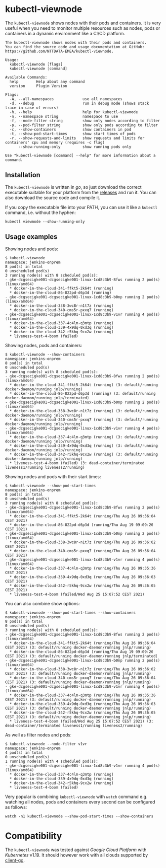 # kubectl-viewnode
The `kubectl-viewnode` shows nodes with their pods and containers.
It is very useful when you need to monitor multiple resources such as nodes, pods or containers in a dynamic environment like a CI/CD platform.

```
The kubectl-viewnode shows nodes with their pods and containers.
You can find the source code and usage documentation at GitHub: https://github.com/NTTDATA-EMEA/kubectl-viewnode.

Usage:
  kubectl-viewnode [flags]
  kubectl-viewnode [command]

Available Commands:
  help        Help about any command
  version     Plugin Version

Flags:
  -A, --all-namespaces             use all namespaces
  -d, --debug                      run in debug mode (shows stack trace in case of errors)
  -h, --help                       help for kubectl-viewnode
  -n, --namespace string           namespace to use
  -f, --node-filter string         show only nodes according to filter
  -p, --pod-filter string          show only pods according to filter
  -c, --show-containers            show containers in pod
  -t, --show-pod-start-times       show start times of pods
  -r, --show-requests-and-limits   show requests and limits for containers' cpu and memory (requires -c flag)
      --show-running-only          show running pods only

Use "kubectl-viewnode [command] --help" for more information about a command.
```
## Installation
The `kubectl-viewnode` is written in _go_, so just download the correct executable suitable for your platform from the [releases](https://github.com/NTTDATA-EMEA/kubectl-viewnode/releases) and run it.
You can also download the source code and compile it.

If you copy the executable file into your PATH, you can use it like a `kubectl` command, i.e. without the hyphen:
```
kubectl viewnode --show-running-only
```

## Usage examples
Showing nodes and pods:
```
$ kubectl-viewnode
namespace: jenkins-onprem
8 pod(s) in total
0 unscheduled pod(s)
3 running node(s) with 8 scheduled pod(s):
- gke-dcgsecigke001-dcgsecigke001-linux-1cd8c3b9-8fws running 2 pod(s) (linux/amd64)
  * docker-in-the-cloud-341-ffkt5-2k64t (running)
  * docker-in-the-cloud-86-822pd-d6p3d (running)
- gke-dcgsecigke001-dcgsecigke001-linux-1cd8c3b9-b0np running 2 pod(s) (linux/amd64)
  * docker-in-the-cloud-338-3wc8r-n1t7z (running)
  * docker-in-the-cloud-340-cms5r-pxxq7 (running)
- gke-dcgsecigke001-dcgsecigke001-linux-1cd8c3b9-v1vr running 4 pod(s) (linux/amd64)
  * docker-in-the-cloud-337-4c4lm-q3mtp (running)
  * docker-in-the-cloud-339-4x9dq-0xd3q (running)
  * docker-in-the-cloud-342-r5khq-9cx2w (running)
  * liveness-test-4-boom (failed)
```
Showing nodes, pods and containers:
```
$ kubectl-viewnode --show-containers
namespace: jenkins-onprem
8 pod(s) in total
0 unscheduled pod(s)
3 running node(s) with 8 scheduled pod(s):
- gke-dcgsecigke001-dcgsecigke001-linux-1cd8c3b9-8fws running 2 pod(s) (linux/amd64)
  * docker-in-the-cloud-341-ffkt5-2k64t (running) (3: default/running docker-daemon/running jnlp/running)
  * docker-in-the-cloud-86-822pd-d6p3d (running) (3: default/running docker-daemon/running jnlp/terminated)
- gke-dcgsecigke001-dcgsecigke001-linux-1cd8c3b9-b0np running 2 pod(s) (linux/amd64)
  * docker-in-the-cloud-338-3wc8r-n1t7z (running) (3: default/running docker-daemon/running jnlp/running)
  * docker-in-the-cloud-340-cms5r-pxxq7 (running) (3: default/running docker-daemon/running jnlp/running)
- gke-dcgsecigke001-dcgsecigke001-linux-1cd8c3b9-v1vr running 4 pod(s) (linux/amd64)
  * docker-in-the-cloud-337-4c4lm-q3mtp (running) (3: default/running docker-daemon/running jnlp/running)
  * docker-in-the-cloud-339-4x9dq-0xd3q (running) (3: default/running docker-daemon/running jnlp/running)
  * docker-in-the-cloud-342-r5khq-9cx2w (running) (3: default/running docker-daemon/running jnlp/running)
  * liveness-test-4-boom (failed) (3: dead-container/terminated liveness1/running liveness2/running)
```
Showing nodes and pods with their start times:
```
$ kubectl-viewnode --show-pod-start-times
namespace: jenkins-onprem
8 pod(s) in total
0 unscheduled pod(s)
3 running node(s) with 8 scheduled pod(s):
- gke-dcgsecigke001-dcgsecigke001-linux-1cd8c3b9-8fws running 2 pod(s) (linux/amd64)
  * docker-in-the-cloud-341-ffkt5-2k64t (running/Thu Aug 26 09:36:04 CEST 2021)
  * docker-in-the-cloud-86-822pd-d6p3d (running/Thu Aug 19 09:09:20 CEST 2021)
- gke-dcgsecigke001-dcgsecigke001-linux-1cd8c3b9-b0np running 2 pod(s) (linux/amd64)
  * docker-in-the-cloud-338-3wc8r-n1t7z (running/Thu Aug 26 09:36:02 CEST 2021)
  * docker-in-the-cloud-340-cms5r-pxxq7 (running/Thu Aug 26 09:36:04 CEST 2021)
- gke-dcgsecigke001-dcgsecigke001-linux-1cd8c3b9-v1vr running 4 pod(s) (linux/amd64)
  * docker-in-the-cloud-337-4c4lm-q3mtp (running/Thu Aug 26 09:35:36 CEST 2021)
  * docker-in-the-cloud-339-4x9dq-0xd3q (running/Thu Aug 26 09:36:03 CEST 2021)
  * docker-in-the-cloud-342-r5khq-9cx2w (running/Thu Aug 26 09:36:05 CEST 2021)
  * liveness-test-4-boom (failed/Wed Aug 25 15:07:52 CEST 2021)
```
You can also combine show options:
```
$ kubectl-viewnode --show-pod-start-times --show-containers
namespace: jenkins-onprem
8 pod(s) in total
0 unscheduled pod(s)
3 running node(s) with 8 scheduled pod(s):
- gke-dcgsecigke001-dcgsecigke001-linux-1cd8c3b9-8fws running 2 pod(s) (linux/amd64)
  * docker-in-the-cloud-341-ffkt5-2k64t (running/Thu Aug 26 09:36:04 CEST 2021) (3: default/running docker-daemon/running jnlp/running)
  * docker-in-the-cloud-86-822pd-d6p3d (running/Thu Aug 19 09:09:20 CEST 2021) (3: default/running docker-daemon/running jnlp/terminated)
- gke-dcgsecigke001-dcgsecigke001-linux-1cd8c3b9-b0np running 2 pod(s) (linux/amd64)
  * docker-in-the-cloud-338-3wc8r-n1t7z (running/Thu Aug 26 09:36:02 CEST 2021) (3: default/running docker-daemon/running jnlp/running)
  * docker-in-the-cloud-340-cms5r-pxxq7 (running/Thu Aug 26 09:36:04 CEST 2021) (3: default/running docker-daemon/running jnlp/running)
- gke-dcgsecigke001-dcgsecigke001-linux-1cd8c3b9-v1vr running 4 pod(s) (linux/amd64)
  * docker-in-the-cloud-337-4c4lm-q3mtp (running/Thu Aug 26 09:35:36 CEST 2021) (3: default/running docker-daemon/running jnlp/running)
  * docker-in-the-cloud-339-4x9dq-0xd3q (running/Thu Aug 26 09:36:03 CEST 2021) (3: default/running docker-daemon/running jnlp/running)
  * docker-in-the-cloud-342-r5khq-9cx2w (running/Thu Aug 26 09:36:05 CEST 2021) (3: default/running docker-daemon/running jnlp/running)
  * liveness-test-4-boom (failed/Wed Aug 25 15:07:52 CEST 2021) (3: dead-container/terminated liveness1/running liveness2/running)
```
As well as filter nodes and pods:
```
$ kubectl-viewnode --node-filter v1vr
namespace: jenkins-onprem
4 pod(s) in total
0 unscheduled pod(s)
1 running node(s) with 4 scheduled pod(s):
- gke-dcgsecigke001-dcgsecigke001-linux-1cd8c3b9-v1vr running 4 pod(s) (linux/amd64)
  * docker-in-the-cloud-337-4c4lm-q3mtp (running)
  * docker-in-the-cloud-339-4x9dq-0xd3q (running)
  * docker-in-the-cloud-342-r5khq-9cx2w (running)
  * liveness-test-4-boom (failed)
```
Very popular is combining `kubectl-viewnode` with `watch` command e.g. watching all nodes, pods and containers every second can be configured as follows:
```
watch -n1 kubectl-viewnode --show-pod-start-times --show-containers
```
# Compatibility
The `kubectl-viewnode` was tested against _Google Cloud Platform_ with _Kubernetes_ v1.19.
It should however work with all clouds supported by [client-go](https://github.com/kubernetes/client-go).
